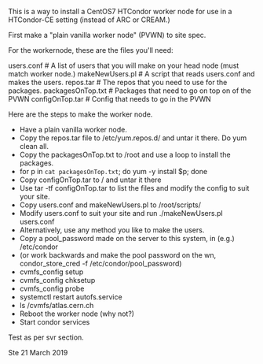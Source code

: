 This is a way to install a CentOS7 HTCondor worker node for 
use in a HTCondor-CE setting (instead of ARC or CREAM.)

First make a "plain vanilla worker node" (PVWN) to site spec.  

For the workernode, these are the files you'll need:

users.conf         # A list of users that you will make on your head node (must match worker node.)
makeNewUsers.pl    # A script that reads users.conf and makes the users.
repos.tar          # The repos that you need to use for the packages.
packagesOnTop.txt  # Packages that need to go on top on of the PVWN
configOnTop.tar    # Config that needs to go in the PVWN

Here are the steps to make the worker node.

- Have a plain vanilla worker node.
- Copy the repos.tar file to /etc/yum.repos.d/ and untar it there. Do yum clean all.
- Copy the packagesOnTop.txt to /root and use a loop to install the packages.
-   for p in `cat packagesOnTop.txt`; do yum -y install $p; done
- Copy configOnTop.tar to / and untar it there 
- Use tar -tf configOnTop.tar to list the files and modify the config to suit your site.
- Copy users.conf and makeNewUsers.pl to /root/scripts/
- Modify users.conf to suit your site and run ./makeNewUsers.pl users.conf
- Alternatively, use any method you like to make the users.
- Copy a pool_password made on the server to this system, in (e.g.) /etc/condor
-    (or work backwards and make the pool password on the wn, condor_store_cred -f /etc/condor/pool_password)
- cvmfs_config setup
- cvmfs_config chksetup
- cvmfs_config probe
- systemctl restart autofs.service
- ls /cvmfs/atlas.cern.ch
- Reboot the worker node (why not?)
- Start condor services

Test as per svr section.

Ste
21 March 2019


